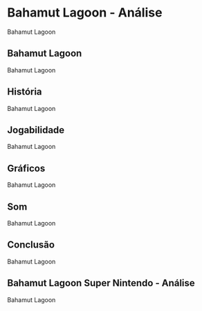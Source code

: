 ---
---

# Bahamut Lagoon - Análise

Bahamut Lagoon

## Bahamut Lagoon

Bahamut Lagoon

## História

Bahamut Lagoon

## Jogabilidade

Bahamut Lagoon

## Gráficos

Bahamut Lagoon

## Som

Bahamut Lagoon

## Conclusão

Bahamut Lagoon

## Bahamut Lagoon Super Nintendo - Análise

Bahamut Lagoon
